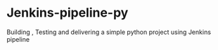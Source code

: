 # Jenkins-pipeline-py
Building , Testing and delivering a simple python project using Jenkins pipeline
